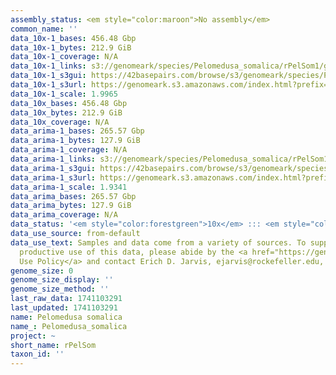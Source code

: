 ```yaml
---
assembly_status: <em style="color:maroon">No assembly</em>
common_name: ''
data_10x-1_bases: 456.48 Gbp
data_10x-1_bytes: 212.9 GiB
data_10x-1_coverage: N/A
data_10x-1_links: s3://genomeark/species/Pelomedusa_somalica/rPelSom1/genomic_data/10x/<br>
data_10x-1_s3gui: https://42basepairs.com/browse/s3/genomeark/species/Pelomedusa_somalica/rPelSom1/genomic_data/10x/
data_10x-1_s3url: https://genomeark.s3.amazonaws.com/index.html?prefix=species/Pelomedusa_somalica/rPelSom1/genomic_data/10x/
data_10x-1_scale: 1.9965
data_10x_bases: 456.48 Gbp
data_10x_bytes: 212.9 GiB
data_10x_coverage: N/A
data_arima-1_bases: 265.57 Gbp
data_arima-1_bytes: 127.9 GiB
data_arima-1_coverage: N/A
data_arima-1_links: s3://genomeark/species/Pelomedusa_somalica/rPelSom1/genomic_data/arima/<br>
data_arima-1_s3gui: https://42basepairs.com/browse/s3/genomeark/species/Pelomedusa_somalica/rPelSom1/genomic_data/arima/
data_arima-1_s3url: https://genomeark.s3.amazonaws.com/index.html?prefix=species/Pelomedusa_somalica/rPelSom1/genomic_data/arima/
data_arima-1_scale: 1.9341
data_arima_bases: 265.57 Gbp
data_arima_bytes: 127.9 GiB
data_arima_coverage: N/A
data_status: '<em style="color:forestgreen">10x</em> ::: <em style="color:forestgreen">Arima</em>'
data_use_source: from-default
data_use_text: Samples and data come from a variety of sources. To support fair and
  productive use of this data, please abide by the <a href="https://genome10k.soe.ucsc.edu/data-use-policies/">Data
  Use Policy</a> and contact Erich D. Jarvis, ejarvis@rockefeller.edu, with any questions.
genome_size: 0
genome_size_display: ''
genome_size_method: ''
last_raw_data: 1741103291
last_updated: 1741103291
name: Pelomedusa somalica
name_: Pelomedusa_somalica
project: ~
short_name: rPelSom
taxon_id: ''
---
```

